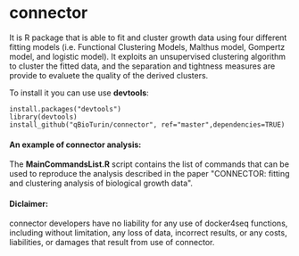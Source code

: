 # connector
It is R package that is able to fit and cluster growth data using four different fitting models (i.e. Functional Clustering Models, Malthus model, Gompertz model, and logistic model). 
It exploits an unsupervised clustering algorithm to cluster the fitted data, and the separation and tightness measures are provide to evaluete the quality of the derived  clusters.

To install it you can use use **devtools**:

```
install.packages("devtools")
library(devtools)
install_github("qBioTurin/connector", ref="master",dependencies=TRUE)
```

#### An example of connector analysis:
The **MainCommandsList.R** script contains the list of commands that can be used to reproduce the analysis described in the paper "CONNECTOR: fitting and clustering analysis of biological growth data".


#### Diclaimer:
connector developers have no liability for any use of docker4seq functions, including without limitation, any loss of data, incorrect results, or any costs, liabilities, or damages that result from use of connector. 
